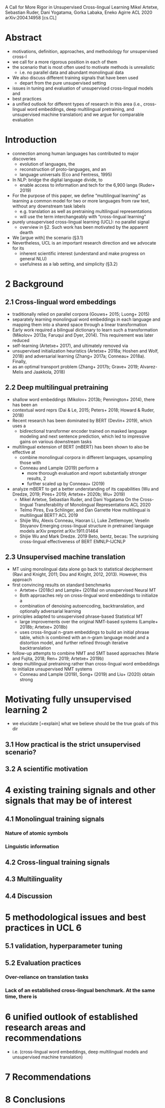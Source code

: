 A Call for More Rigor in Unsupervised Cross-lingual Learning
Mikel Artetxe, Sebastian Ruder, Dani Yogatama, Gorka Labaka, Eneko Agirre
ACL 2020 arXiv:2004.14958 [cs.CL]

# Abstract

* motivations, definition, approaches, and methodology for unsupervised cross-l
* we call for a more rigorous position in each of them
* the scenario that is most often used to motivate methods is unrealistic
  * i.e. no parallel data and abundant monolingual data
* We also discuss different training signals that have been used
  * depart from the pure unsupervised setting
* issues in tuning and evaluation of unsupervised cross-lingual models and
* best practices
* a unified outlook for different types of research in this area (i.e.,
  cross-lingual word embeddings, deep multilingual pretraining, and
  unsupervised machine translation) and we argue for comparable evaluation

# Introduction

* connection among human languages has contributed to major discoveries
  * evolution of languages, the
  * reconstruction of proto-languages, and an
  * language universals (Eco and Fentress, 1995)
* In NLP: bridge the digital language divide, to
  * enable access to information and tech for the 6,900 langs (Ruder+ 2019)
* For the purpose of this paper, we define “multilingual learning” as learning
  a common model for two or more languages from raw text,
  without any downstream task labels
  * e.g. translation as well as pretraining multilingual representations
  * will use the term interchangeably with “cross-lingual learning”
* purely unsupervised cross-lingual learning (UCL): no parallel signal
  * overview in §2. Such work has been motivated by the apparent dearth
* We [argue with] the scenario (§3.1)
* Nevertheless, UCL is an important research direction and we advocate for its
  * inherent scientific interest (understand and make progress on general NLU)
  * usefulness as a lab setting, and simplicity (§3.2)

# 2 Background

## 2.1 Cross-lingual word embeddings

* traditionally relied on parallel corpora (Gouws+ 2015; Luong+ 2015)
* separately learning monolingual word embeddings in each language and mapping
  them into a shared space through a linear transformation
* Early work required a bilingual dictionary to learn such a transformation
  (Mikolov+ 2013a; Faruqui and Dyer, 2014). This requirement was later reduced
* self-learning (Artetxe+ 2017), and ultimately removed via
* unsupervised initialization heuristics (Artetxe+ 2018a; Hoshen and Wolf,
  2018) and adversarial learning (Zhang+ 2017a; Conneau+ 2018a). Finally,
* as an optimal transport problem
  (Zhang+ 2017b; Grave+ 2019; Alvarez-Melis and Jaakkola, 2018)

## 2.2 Deep multilingual pretraining

* shallow word embeddings (Mikolov+ 2013b; Pennington+ 2014), there has been an
* contextual word reprs (Dai & Le, 2015; Peters+ 2018; Howard & Ruder, 2018)
* Recent research has been dominated by BERT (Devlin+ 2019), which uses a
  * bidirectional transformer encoder trained on
    masked language modeling and next sentence prediction, which led to
    impressive gains on various downstream tasks
* multilingual extension of BERT (mBERT) has been shown to also be effective at
  * combine monolingual corpora in different languages, upsampling those with
  * Conneau and Lample (2019) perform a
    * more thorough evaluation and report substantially stronger results, 2
    * further scaled up by Conneau+ (2019)
* analyze mBERT to get a better understanding of its capabilities
  (Wu and Dredze, 2019; Pires+ 2019; Artetxe+ 2020b; Wu+ 2019)
  * Mikel Artetxe, Sebastian Ruder, and Dani Yogatama
    On the Cross-lingual Transferability of Monolingual Representations
    ACL 2020
  * Telmo Pires, Eva Schlinger, and Dan Garrette
    How multilingual is multilingual BERT?
    ACL 2019
  * Shijie Wu, Alexis Conneau, Haoran Li, Luke Zettlemoyer, Veselin Stoyanov
    Emerging cross-lingual structure in pretrained language models
    arXiv preprint arXiv:1911.01464
  * Shijie Wu and Mark Dredze. 2019
    Beto, bentz, becas: The surprising cross-lingual effectiveness of BERT
    EMNLP-IJCNLP

## 2.3 Unsupervised machine translation

* MT using monolingual data alone go back to statistical decipherment
  (Ravi and Knight, 2011; Dou and Knight, 2012, 2013). However, this approach
* first convincing results on standard benchmarks
  * Artetxe+ (2018c) and Lample+ (2018a) on unsupervised Neural MT
  * Both approaches rely on cross-lingual word embeddings to initialize a
  * combination of denoising autoencoding, backtranslation, and
    optionally adversarial learning
* principles adapted to unsupervised phrase-based Statistical MT
  * large improvements over the original NMT-based systems
    (Lample+ 2018b; Artetxe+ 2018b)
  * uses cross-lingual n-gram embeddings to build an initial phrase table,
    which is combined with an n-gram language model and a distortion model, and
    further refined through iterative backtranslation
* follow-up attempts to combine NMT and SMT based approaches
  (Marie and Fujita, 2018; Ren+ 2019; Artetxe+ 2019b)
* deep multilingual pretraining rather than cross-lingual word embeddings to
  initialize unsupervised NMT systems
  * Conneau and Lample (2019), Song+ (2019) and Liu+ (2020) obtain strong

# Motivating fully unsupervised learning 2

* we elucidate [=explain] what we believe should be the true goals of this dir

## 3.1 How practical is the strict unsupervised scenario?

## 3.2 A scientific motivation

# 4 existing training signals and other signals that may be of interest

## 4.1 Monolingual training signals

### Nature of atomic symbols

### Linguistic information

## 4.2 Cross-lingual training signals

## 4.3 Multilinguality

## 4.4 Discussion

# 5 methodological issues and best practices in UCL 6

## 5.1 validation, hyperparameter tuning

## 5.2 Evaluation practices

### Over-reliance on translation tasks

### Lack of an established cross-lingual benchmark. At the same time, there is

# 6 unified outlook of established research areas and recommendations

* i.e. (cross-lingual word embeddings, deep multilingual models and
  unsupervised machine translation)

# 7 Recommendations

# 8 Conclusions
